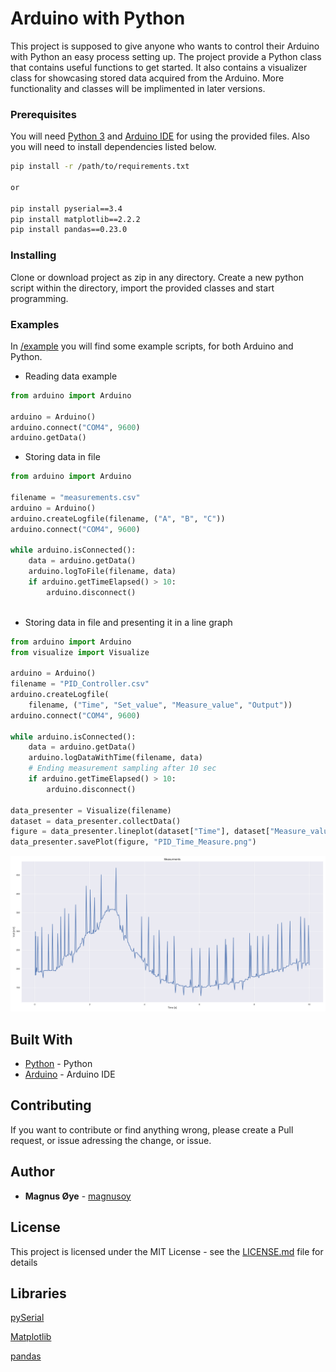 # Arduino with Python

This project is supposed to give anyone who wants to control their Arduino with Python an easy process setting up. The project provide a Python class that contains useful functions to get started. It also contains a visualizer class for showcasing stored data acquired from the Arduino. More functionality and classes will be implimented in later versions.

### Prerequisites

You will need [Python 3](https://www.python.org/) and [Arduino IDE](https://www.arduino.cc/) for using the provided files.
Also you will need to install dependencies listed below.

```bash
pip install -r /path/to/requirements.txt

or

pip install pyserial==3.4
pip install matplotlib==2.2.2
pip install pandas==0.23.0
```

### Installing

Clone or download project as zip in any directory.
Create a new python script within the directory,
import the provided classes and start programming.

### Examples

In [/example](https://github.com/magnusoy/Arduino-with-Python/tree/master/examples) you will find some example scripts,
for both Arduino and Python.

- Reading data example
```python
from arduino import Arduino

arduino = Arduino()
arduino.connect("COM4", 9600)
arduino.getData()

```

- Storing data in file

```python
from arduino import Arduino

filename = "measurements.csv"
arduino = Arduino()
arduino.createLogfile(filename, ("A", "B", "C"))
arduino.connect("COM4", 9600)

while arduino.isConnected():
	data = arduino.getData()
	arduino.logToFile(filename, data)
	if arduino.getTimeElapsed() > 10:
		arduino.disconnect()
		
```
- Storing data in file and
presenting it in a line graph
```python
from arduino import Arduino
from visualize import Visualize

arduino = Arduino()
filename = "PID_Controller.csv"
arduino.createLogfile(
    filename, ("Time", "Set_value", "Measure_value", "Output"))
arduino.connect("COM4", 9600)

while arduino.isConnected():
    data = arduino.getData()
    arduino.logDataWithTime(filename, data)
    # Ending measurement sampling after 10 sec
    if arduino.getTimeElapsed() > 10:
        arduino.disconnect()

data_presenter = Visualize(filename)
dataset = data_presenter.collectData()
figure = data_presenter.lineplot(dataset["Time"], dataset["Measure_value"])
data_presenter.savePlot(figure, "PID_Time_Measure.png")

```
![Output](https://github.com/magnusoy/Arduino-with-Python/blob/master/src/Output.png)


## Built With

* [Python](https://www.python.org/) - Python
* [Arduino](https://www.arduino.cc/) - Arduino IDE

## Contributing

If you want to contribute or find anything wrong, please create a Pull request, or issue adressing the change, or issue.


## Author

* **Magnus Øye** - [magnusoy](https://github.com/magnusoy)


## License

This project is licensed under the MIT License - see the [LICENSE.md](https://github.com/magnusoy/Arduino-with-Python/blob/master/LICENSE) file for details


## Libraries

[pySerial](http://pyserial.readthedocs.io/en/latest/index.html)

[Matplotlib](https://matplotlib.org/index.html)

[pandas](https://pandas.pydata.org/)
